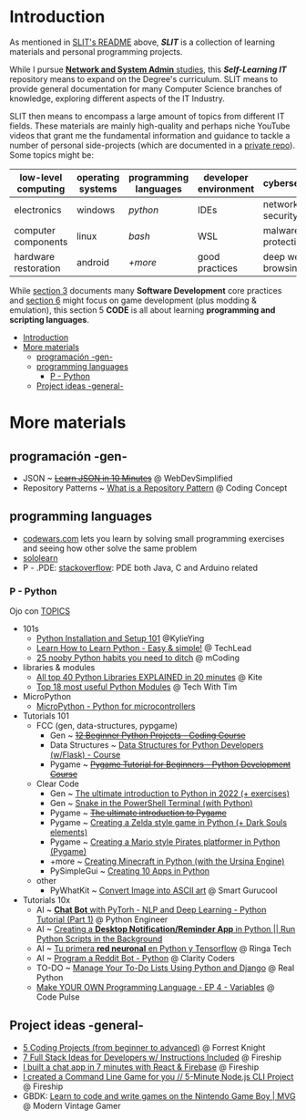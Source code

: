 # Introduction

As mentioned in [SLIT's README](/README.md) above, ***SLIT*** is a collection of learning materials and personal programming projects.

While I pursue [**Network and System Admin** studies](https://www.itep.es/ciclos-formativos/distancia/tecnico-superior-administracion-sistemas-informaticos-red), this ***Self-Learning IT*** repository means to expand on the Degree's curriculum. SLIT means to provide general documentation for many Computer Science branches of knowledge, exploring different aspects of the IT Industry.

SLIT then means to encompass a large amount of topics from different IT fields. These materials are mainly high-quality and perhaps niche YouTube videos that grant me the fundamental information and guidance to tackle a number of personal side-projects (which are documented in a [private repo](https://github.com/pabloqpacin/LinWin-notebook)). Some topics might be:

|low-level computing|operating systems|programming languages|developer environment|cybersecurity|
| --- | --- | --- | --- | --- |
|electronics|windows|*python*|IDEs|network security
|computer components|linux|*bash*|WSL|malware protection
|hardware restoration|android|*+more*|good practices|deep web browsing


While [section 3](/README.md#30--software--gen) documents many **Software Development** core practices and [section 6](/README.md#60--game-development--emulation--modmaking) might focus on game development (plus modding & emulation), this section 5 **CODE** is all about learning **programming and scripting languages**.

- [Introduction](#introduction)
- [More materials](#more-materials)
  - [programación -gen-](#programación--gen-)
  - [programming languages](#programming-languages)
    - [P - Python](#p---python)
  - [Project ideas -general-](#project-ideas--general-)

# More materials

## programación -gen-
- JSON ~ ~~[Learn JSON in 10 Minutes](https://youtu.be/iiADhChRriM)~~ @ WebDevSimplified
- Repository Patterns ~ [What is a Repository Pattern](https://youtu.be/x6C20zhZHw8) @ Coding Concept

## programming languages
- [codewars.com](www.codewars.com) lets you learn by solving small programming exercises and seeing how other solve the same problem
- [sololearn](https://www.sololearn.com/home)
- P - .PDE: [stackoverflow](https://stackoverflow.com/questions/1127175/which-language-uses-pde-extension): PDE both Java, C and Arduino related

### P - Python
Ojo con [TOPICS](/README.md#topics)

- 101s
    - [Python Installation and Setup 101](https://youtu.be/W1iXIiF5iMw) @KylieYing
    - [Learn How to Learn Python - Easy & simple!](https://youtu.be/5mJ_Qftw2_0) @ TechLead
    - [25 nooby Python habits you need to ditch](https://youtu.be/qUeud6DvOWI) @ mCoding
- libraries & modules
    - [All top 40 Python Libraries EXPLAINED in 20 minutes](https://youtu.be/-29x_deQQus) @ Kite
    - [Top 18 most useful Python Modules](https://youtu.be/Vi9Y9AL13Rc) @ Tech With Tim
- MicroPython
    - [MicroPython - Python for microcontrollers](https://micropython.org/)
- Tutorials 101
    - FCC (gen, data-structures, pypgame)
        - Gen ~ ~~[12 Beginner Python Projects - Coding Course](https://youtu.be/8ext9G7xspg)~~
        - Data Structures ~ [Data Structures for Python Developers (w/Flask) - Course](https://youtu.be/74NW-84BqbA)
        - Pygame ~ ~~[Pygame Tutorial for Beginners - Python Development Course](https://youtu.be/FfWpgLFMI7w)~~
    - Clear Code
        - Gen ~ [The ultimate introduction to Python in 2022 (+ exercises)](https://youtu.be/mDKM-JtUhhc)
        - Gen ~ [Snake in the PowerShell Terminal (with Python)](https://youtu.be/lAIawk2IVIM)
        - Pygame ~ ~~[The ultimate introduction to Pygame](https://youtu.be/AY9MnQ4x3zk)~~
        - Pygame ~ [Creating a Zelda style game in Python (+ Dark Souls elements)](https://youtu.be/QU1pPzEGrqw)
        - Pygame ~ [Creating a Mario style Pirates platformer in Python (Pygame)](https://youtu.be/KJpP85tnOKg)
        - +more ~ [Creating Minecraft in Python (with the Ursina Engine)](https://youtu.be/DHSRaVeQxIk)
        - PySimpleGui ~ [Creating 10 Apps in Python](https://youtu.be/kQ8DGP9p2LY)
    - other
        - PyWhatKit ~ [Convert Image into ASCII art](https://youtu.be/rMHJig4-c4I) @ Smart Gurucool
- Tutorials 10x
    - AI ~ [**Chat Bot** with PyTorh - NLP and Deep Learning - Python Tutorial (Part 1)](https://youtu.be/RpWeNzfSUHw) @ Python Engineer
    - AI ~ [Creating a **Desktop Notification/Reminder App** in Python || Run Python Scripts in the Background](https://youtu.be/K7R1yIgOqHc)
    - AI ~ [Tu primera **red neuronal** en Python y Tensorflow](https://youtu.be/iX_on3VxZzk) @ Ringa Tech
    - AI ~ [Program a Reddit Bot - Python](https://youtu.be/3FpqXyJsd1s) @ Clarity Coders
    - TO-DO ~ [Manage Your To-Do Lists Using Python and Django](https://realpython.com/django-todo-lists) @ Real Python
    - [Make YOUR OWN Programming Language - EP 4 - Variables](https://youtu.be/3PW552YHwy0) @ Code Pulse

## Project ideas -general-
- [5 Coding Projects (from beginner to advanced)](https://youtu.be/n2B-FClr5rA) @ Forrest Knight
- [7 Full Stack Ideas for Developers w/ Instructions Included](https://youtu.be/JTOJsU3FSD8) @ Fireship
- [I built a chat app in 7 minutes with React & Firebase](https://youtu.be/zQyrwxMPm88) @ Fireship
- [I created a Command Line Game for you // 5-Minute Node.js CLI Project](https://youtu.be/_oHByo8tiEY) @ Fireship
- GBDK: [Learn to code and write games on the Nintendo Game Boy | MVG](https://youtu.be/FzPTK91EJY8) @ Modern Vintage Gamer


